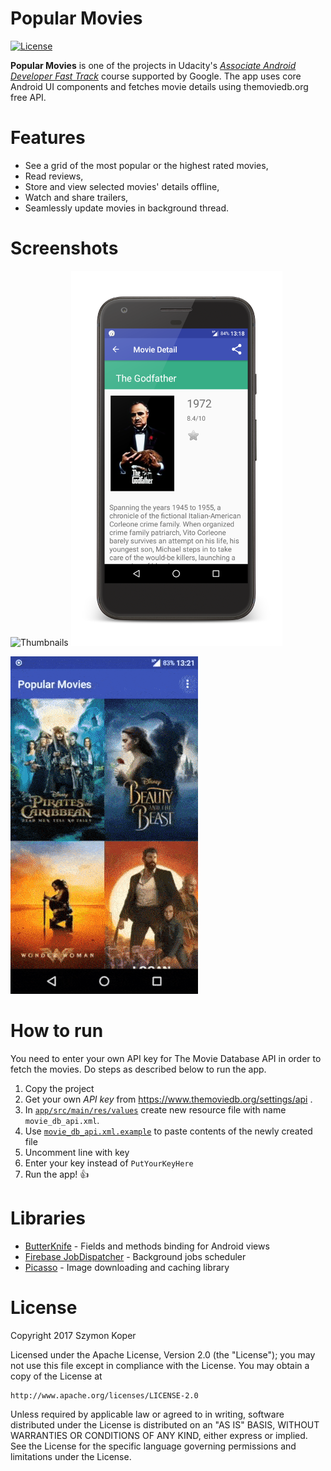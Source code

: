 # Popular Movies

[![License](https://img.shields.io/badge/License-Apache%202.0-blue.svg)](https://opensource.org/licenses/Apache-2.0)


**Popular Movies** is one of the projects in Udacity's [*Associate Android Developer Fast Track*](https://www.udacity.com/course/associate-android-developer-fast-track--nd818) course supported by Google.
The app uses core Android UI components and fetches movie details using themoviedb.org free API.


# Features

 - See a grid of the most popular or the highest rated movies,
 - Read reviews,
 - Store and view selected movies' details offline,
 - Watch and share trailers,
 - Seamlessly update movies in background thread.


# Screenshots

![Thumbnails](readme_screenshots/thumbnails.png "Screenshot that shows grid of thumbnails")
![Movie details](readme_screenshots/movie_details.png "Screenshot that shows selected movie details")

![Animation](readme_screenshots/animation.gif "Animation that shows example usage")


# How to run

You need to enter your own API key for The Movie Database API in order to fetch the movies.
Do steps as described below to run the app.

  1. Copy the project
  2. Get your own *API key* from https://www.themoviedb.org/settings/api .
  3. In [`app/src/main/res/values`](app/src/main/res/values) create new resource file with name `movie_db_api.xml`.
  4. Use [`movie_db_api.xml.example`](app/src/main/res/values/movie_db_api.xml.example#L3) to paste contents of the newly created file
  5. Uncomment line with key
  6. Enter your key instead of `PutYourKeyHere`
  7. Run the app! 👍
 

# Libraries

* [ButterKnife](https://github.com/JakeWharton/butterknife) - Fields and methods binding for Android views
* [Firebase JobDispatcher](https://github.com/firebase/firebase-jobdispatcher-android) - Background jobs scheduler
* [Picasso](https://github.com/square/picasso) - Image downloading and caching library


# License

Copyright 2017 Szymon Koper

Licensed under the Apache License, Version 2.0 (the "License");
you may not use this file except in compliance with the License.
You may obtain a copy of the License at

    http://www.apache.org/licenses/LICENSE-2.0

Unless required by applicable law or agreed to in writing, software
distributed under the License is distributed on an "AS IS" BASIS,
WITHOUT WARRANTIES OR CONDITIONS OF ANY KIND, either express or implied.
See the License for the specific language governing permissions and
limitations under the License.
